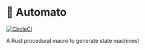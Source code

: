 # :tomato: Automato
[![CircleCI](https://circleci.com/gh/cowriepayments/automato/tree/master.svg?style=svg)](https://circleci.com/gh/cowriepayments/automato/tree/master)

A Rust procedural macro to generate state machines!